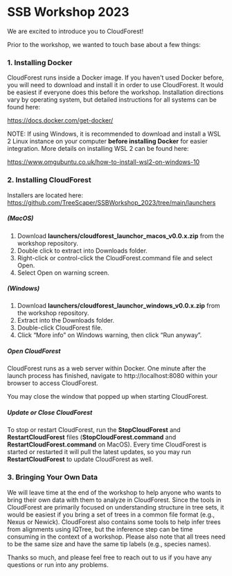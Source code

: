 # SSB Workshop 2023 

We are excited to introduce you to CloudForest!

Prior to the workshop, we wanted to touch base about a few things:

### 1. Installing Docker

CloudForest runs inside a Docker image. If you haven't used Docker before, you will need to download and install it in order to use CloudForest. It would be easiest if everyone does this before the workshop. Installation directions vary by operating system, but detailed instructions for all systems can be found here:

https://docs.docker.com/get-docker/

NOTE: If using Windows, it is recommended to download and install a WSL 2 Linux instance on your computer **before installing Docker** for easier integration. More details on installing WSL 2 can be found here:

https://www.omgubuntu.co.uk/how-to-install-wsl2-on-windows-10

### 2. Installing CloudForest

Installers are located here: https://github.com/TreeScaper/SSBWorkshop_2023/tree/main/launchers

##### (MacOS)
1. Download **launchers/cloudforest_launchor_macos_v0.0.x.zip** from the workshop repository.
2. Double click to extract into Downloads folder.
3. Right-click or control-click the CloudForest.command file and select Open.
4. Select Open on warning screen.

##### (Windows)
1. Download **launchers/cloudforest_launchor_windows_v0.0.x.zip** from the workshop repository.
2. Extract into the Downloads folder.
3. Double-click CloudForest file.
4. Click “More info” on Windows warning, then click “Run anyway”.

##### Open CloudForest
CloudForest runs as a web server within Docker. One minute after the launch process has finished, navigate to http://localhost:8080 within your browser to access CloudForest.

You may close the window that popped up when starting CloudForest.

##### Update or Close CloudForest
To stop or restart CloudForest, run the **StopCloudForest** and **RestartCloudForest** files (**StopCloudForest.command** and **RestartCloudForest.command** on MacOS). Every time CloudForest is started or restarted it will pull the latest updates, so you may run **RestartCloudForest** to update CloudForest as well.

### 3. Bringing Your Own Data
We will leave time at the end of the workshop to help anyone who wants to bring their own data with them to analyze in CloudForest. Since the tools in CloudForest are primarily focused on understanding structure in tree sets, it would be easiest if you bring a set of trees in a common file format (e.g., Nexus or Newick). CloudForest also contains some tools to help infer trees from alignments using IQTree, but the inference step can be time consuming in the context of a workshop. Please also note that all trees need to be the same size and have the same tip labels (e.g., species names).

Thanks so much, and please feel free to reach out to us if you have any questions or run into any problems.
